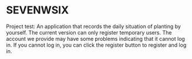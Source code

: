 # SEVENWSIX
Project test: An application that records the daily situation of planting by yourself. The current version can only register temporary users. The account we provide may have some problems indicating that it cannot log in. If you cannot log in, you can click the register button to register and log in.
